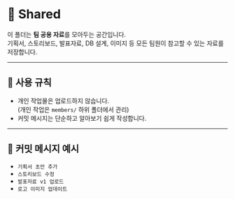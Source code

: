 # 📂 Shared

이 폴더는 **팀 공용 자료**를 모아두는 공간입니다.  
기획서, 스토리보드, 발표자료, DB 설계, 이미지 등 모든 팀원이 참고할 수 있는 자료를 저장합니다.  

---

## 📌 사용 규칙
- 개인 작업물은 업로드하지 않습니다.  
  (개인 작업은 `members/` 하위 폴더에서 관리)
- 커밋 메시지는 단순하고 알아보기 쉽게 작성합니다.  

---

## 📝 커밋 메시지 예시
- `기획서 초안 추가`  
- `스토리보드 수정`  
- `발표자료 v1 업로드`  
- `로고 이미지 업데이트`  
